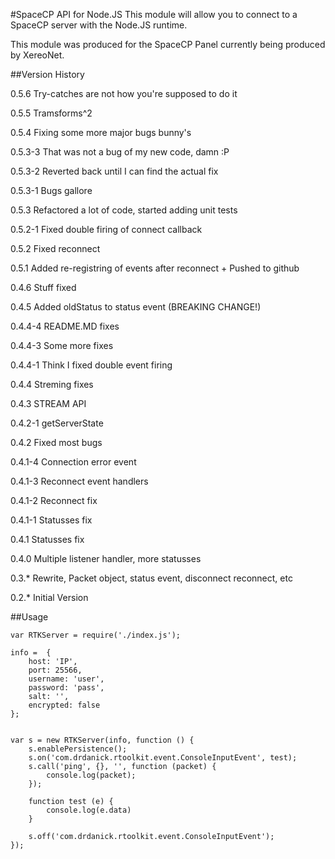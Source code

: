 #SpaceCP API for Node.JS
This module will allow you to connect to a SpaceCP server with the Node.JS runtime.

This module was produced for the SpaceCP Panel currently being produced by XereoNet.

##Version History

0.5.6   Try-catches are not how you're supposed to do it

0.5.5   Tramsforms^2

0.5.4   Fixing some more major bugs bunny's

0.5.3-3 That was not a bug of my new code, damn :P

0.5.3-2 Reverted back until I can find the actual fix

0.5.3-1 Bugs gallore

0.5.3   Refactored a lot of code, started adding unit tests

0.5.2-1 Fixed double firing of connect callback

0.5.2   Fixed reconnect

0.5.1   Added re-registring of events after reconnect + Pushed to github

0.4.6   Stuff fixed

0.4.5   Added oldStatus to status event (BREAKING CHANGE!)

0.4.4-4 README.MD fixes

0.4.4-3 Some more fixes

0.4.4-1 Think I fixed double event firing

0.4.4   Streming fixes

0.4.3   STREAM API

0.4.2-1 getServerState

0.4.2   Fixed most bugs

0.4.1-4 Connection error event

0.4.1-3 Reconnect event handlers

0.4.1-2 Reconnect fix

0.4.1-1 Statusses fix

0.4.1   Statusses fix

0.4.0   Multiple listener handler, more statusses

0.3.*   Rewrite, Packet object, status event, disconnect reconnect, etc

0.2.*   Initial Version


##Usage

    var RTKServer = require('./index.js');

    info =  {
        host: 'IP',
        port: 25566,
        username: 'user',
        password: 'pass',
        salt: '',
        encrypted: false
    };


    var s = new RTKServer(info, function () {
        s.enablePersistence();
        s.on('com.drdanick.rtoolkit.event.ConsoleInputEvent', test);
        s.call('ping', {}, '', function (packet) {
            console.log(packet);
        });

        function test (e) {
            console.log(e.data)
        }

        s.off('com.drdanick.rtoolkit.event.ConsoleInputEvent');
    });